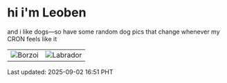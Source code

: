 # hi i'm Leoben

and i like dogs—so have some random dog pics that change whenever my CRON feels like it

|  |  |
|--------|----------|
| ![Borzoi](https://random-dog-vercel.vercel.app/api/random-borzoi?v=1756803099) | ![Labrador](https://random-dog-vercel.vercel.app/api/random-labrador?v=1756803099) |

Last updated: 2025-09-02 16:51 PHT
